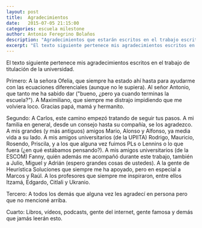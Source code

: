 ```yaml
---
layout: post
title:  Agradecimientos
date:   2015-07-05 21:15:00
categories: escuela milestone
author: Antonio Feregrino Bolaños
description: "Agradecimientos que estarán escritos en el trabajo escrito del trabajo terminal"
excerpt: "El texto siguiente pertenece mis agradecimientos escritos en el trabajo de titulación de la universidad."
---
```

El texto siguiente pertenece mis agradecimientos escritos en el trabajo de titulación de la universidad.  


Primero: A la señora Ofelia, que siempre ha estado ahí hasta para ayudarme con las ecuaciones diferenciales (aunque no le supiera). Al señor Antonio, que tanto me ha sabido dar ("bueno, ¿pero ya cuando terminas la escuela?"). A Maximiliano, que siempre me distrajo impidiendo que me volviera loco. Gracias papá, mamá y hermanito.


Segundo: A Carlos, este camino empezó tratando de seguir tus pasos. A mi familia en general, desde un consejo hasta su compañía, se los agradezco. A mis grandes (y más antiguos) amigos Mario, Alonso y Alfonso, ya media vida a su lado. A mis amigos universitarios (de la UPIITA) Rodrigo, Mauricio, Rosendo, Priscila, y a los que alguna vez fuimos PLs o Lennins o lo que fuera (¿en qué estábamos pensando?). A mis amigos universitarios (de la ESCOM) Fanny, quién además me acompañó durante este trabajo, también a Julio, Miguel y Adrián (espero grandes cosas de ustedes). A la gente de Heurística Soluciones que siempre me ha apoyado, pero en especial a Marcos y Raúl. A los profesores que siempre me inspiraron, entre ellos Itzamá, Edgardo, Citlali y Ukranio.  


Tercero: A todos los demás que alguna vez les agradecí en persona pero que no mencioné arriba.  


Cuarto: Libros, vídeos, podcasts, gente del internet, gente famosa y demás que jamás leerán esto.  

